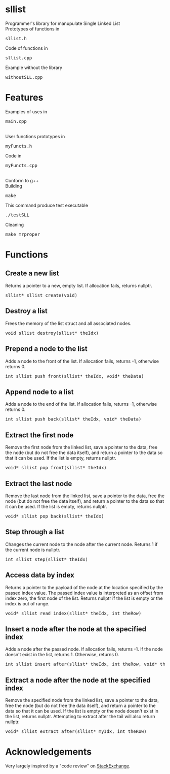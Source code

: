 # sllist
Programmer's library for manupulate Single Linked List<br>
Prototypes of functions in
<pre>sllist.h</pre>
Code of functions in
<pre>sllist.cpp</pre>
Example without the library
<pre>withoutSLL.cpp</pre>

<h1>Features</h1>
Examples of uses in
<pre>main.cpp</pre><br>
User functions prototypes in
<pre>myFuncts.h</pre>
Code in
<pre>myFuncts.cpp</pre><br>
Conform to g++<br>
Building
<pre>make</pre>
This command produce test executable
<pre>./testSLL</pre>
Cleaning
<pre>make mrproper</pre>

<h1>Functions</h1>
  <h2>Create a new list</h2>
  Returns a pointer to a new, empty list. If allocation fails, returns nullptr.
  <pre>sllist* sllist_create(void)</pre>
  
  <h2>Destroy a list</h2>
  Frees the memory of the list struct and all associated nodes.
  <pre>void sllist_destroy(sllist* theIdx)</pre>

  <h2>Prepend a node to the list</h2>
  Adds a node to the front of the list. If allocation fails, returns -1, otherwise returns 0.
  <pre>int sllist_push_front(sllist* theIdx, void* theData)</pre>
  
  <h2>Append node to a list</h2>
  Adds a node to the end of the list. If allocation fails, returns -1, otherwise returns 0.
  <pre>int sllist_push_back(sllist* theIdx, void* theData)</pre>
  
  <h2>Extract the first node</h2>
  Remove the first node from the linked list, save a pointer to the data, free the node (but do not free the data itself), and return a pointer to the data so that it can be used. If the list is empty, returns nullptr.
  <pre>void* sllist_pop_front(sllist* theIdx)</pre>
  
  <h2>Extract the last node</h2>
  Remove the last node from the linked list, save a pointer to the data, free the node (but do not free the data itself), and return a pointer to the data so that it can be used. If the list is empty, returns nullptr.
  <pre>void* sllist_pop_back(sllist* theIdx)</pre>
  
  <h2>Step through a list</h2>
  Changes the current node to the node after the current node. Returns 1 if the current node is nullptr.
  <pre>int sllist_step(sllist* theIdx)</pre>
  
  <h2>Access data by index</h2>
  Returns a pointer to the payload of the node at the location specified by the passed index value. The passed index value is interpreted as an offset from index zero, the first node of the list. Returns nullptr if the list is empty or the index is out of range.
  <pre>void* sllist_read_index(sllist* theIdx, int theRow)</pre>
  
  <h2>Insert a node after the node at the specified index</h2>
  Adds a node after the passed node. If allocation fails, returns -1. If the node doesn't exist in the list, returns 1. Otherwise, returns 0.
  <pre>int sllist_insert_after(sllist* theIdx, int theRow, void* theData)</pre>
  
  <h2>Extract a node after the node at the specified index</h2>
  Remove the specified node from the linked list, save a pointer to the data, free the node (but do not free the data itself), and return a pointer to the data so that it can be used. If the list is empty or the node doesn't exist in the list, returns nullptr. Attempting to extract after the tail will also return nullptr.
  <pre>void* sllist_extract_after(sllist* myIdx, int theRow)</pre>
  
<h1>Acknowledgements</h1>
Very largely inspired by a "code review" on <a href="https://codereview.stackexchange.com/questions/26732/singly-linked-list-library">StackExchange</a>.
